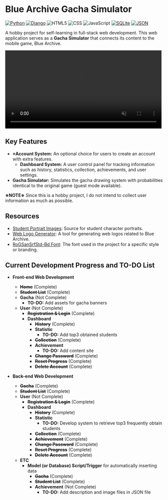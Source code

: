 # Blue Archive Gacha Simulator

[![Python](https://img.shields.io/badge/Python-3.12.0-blue.svg)](https://www.python.org/)
[![Django](https://img.shields.io/badge/Django-5.0-blue.svg)](https://www.djangoproject.com/)
![HTML5](https://img.shields.io/badge/HTML-grey.svg)
![CSS](https://img.shields.io/badge/CSS-grey.svg)
![JavaScript](https://img.shields.io/badge/JavaScript-grey.svg)
[![SQLite](https://img.shields.io/badge/SQLite3-grey.svg)](https://www.sqlite.org/index.html)
[![JSON](https://img.shields.io/badge/JSON-grey.svg)](https://www.json.org/)

A hobby project for self-learning in full-stack web development. This web application serves as a **Gacha Simulator** that connects its content to the mobile game, Blue Archive.

<video autoplay loop muted width="500" height="auto">
  <source src="https://github.com/catptype/Blue-Archive-Gacha-Simulator/raw/main/docs/Demo.mov" type="video/mp4">
</video>

## Key Features
- ※**Account System:** An optional choice for users to create an account with extra features.
    - **Dashboard System:** A user control panel for tracking information such as history, statistics, collection, achievements, and user settings.
- **Gacha Simulator:** Simulates the gacha drawing system with probabilities identical to the original game (guest mode available).

**※NOTE※** Since this is a hobby project, I do not intend to collect user information as much as possible.

## Resources
- [Student Portrait Images](https://bluearchive.wiki/wiki/Characters): Source for student character portraits.
- [Web Logo Generator](https://tmp.nulla.top/ba-logo/): A tool for generating web logos related to Blue Archive.
- [RoGSanSrfStd-Bd Font](https://www.ffonts.net/RoGSanSrfStd-Bd.font): The font used in the project for a specific style or branding.


## Current Development Progress and TO-DO List
- **Front-end Web Development**
    - ~~**Home**~~ (Complete)
    - ~~**Student List**~~ (Complete)
    - **Gacha** (Not Complete)
        - **TO-DO:** Add assets for gacha banners
    - **User** (Not Complete)
        - ~~**Registration & Login**~~ (Complete)
        - **Dashboard**
            - ~~**History**~~ (Complete)
            - **Statistic**
                - **TO-DO:** Add top3 obtained students
            - ~~**Collection**~~ (Complete)
            - **Achievement**
                - **TO-DO:** Add content site
            - ~~**Change Password**~~ (Complete)
            - ~~**Reset Progress**~~ (Complete)
            - ~~**Delete Account**~~ (Complete)

- **Back-end Web Development**
    - ~~**Gacha**~~ (Complete)
    - ~~**Student List**~~ (Complete)
    - **User** (Not Complete)
        - ~~**Registration & Login**~~ (Complete)
        - **Dashboard**
            - ~~**History**~~ (Complete)
            - **Statistic**
                - **TO-DO:** Develop system to retrieve top3 frequently obtain students
            - ~~**Collection**~~ (Complete)
            - ~~**Achievement**~~ (Complete)
            - ~~**Change Password**~~ (Complete)
            - ~~**Reset Progress**~~ (Complete)
            - ~~**Delete Account**~~ (Complete)
    - **ETC**
        - **Model (or Database) Script/Trigger** for automatically inserting data
            - ~~**Gacha**~~ (Complete)
            - ~~**Student List**~~ (Complete)
            - **Achievement** (Not Complete)
                - **TO-DO:** Add description and image files in JSON file
                
            